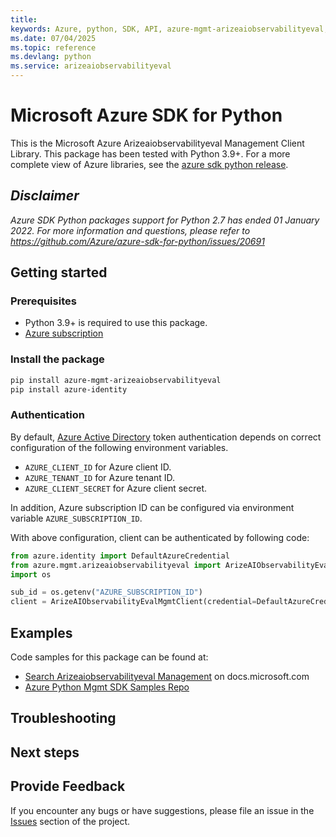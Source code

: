 ```yaml
---
title: 
keywords: Azure, python, SDK, API, azure-mgmt-arizeaiobservabilityeval, arizeaiobservabilityeval
ms.date: 07/04/2025
ms.topic: reference
ms.devlang: python
ms.service: arizeaiobservabilityeval
---
```

# Microsoft Azure SDK for Python

This is the Microsoft Azure Arizeaiobservabilityeval Management Client Library.
This package has been tested with Python 3.9+.
For a more complete view of Azure libraries, see the [azure sdk python release](https://aka.ms/azsdk/python/all).

## _Disclaimer_

_Azure SDK Python packages support for Python 2.7 has ended 01 January 2022. For more information and questions, please refer to https://github.com/Azure/azure-sdk-for-python/issues/20691_

## Getting started

### Prerequisites

- Python 3.9+ is required to use this package.
- [Azure subscription](https://azure.microsoft.com/free/)

### Install the package

```bash
pip install azure-mgmt-arizeaiobservabilityeval
pip install azure-identity
```

### Authentication

By default, [Azure Active Directory](https://aka.ms/awps/aad) token authentication depends on correct configuration of the following environment variables.

- `AZURE_CLIENT_ID` for Azure client ID.
- `AZURE_TENANT_ID` for Azure tenant ID.
- `AZURE_CLIENT_SECRET` for Azure client secret.

In addition, Azure subscription ID can be configured via environment variable `AZURE_SUBSCRIPTION_ID`.

With above configuration, client can be authenticated by following code:

```python
from azure.identity import DefaultAzureCredential
from azure.mgmt.arizeaiobservabilityeval import ArizeAIObservabilityEvalMgmtClient
import os

sub_id = os.getenv("AZURE_SUBSCRIPTION_ID")
client = ArizeAIObservabilityEvalMgmtClient(credential=DefaultAzureCredential(), subscription_id=sub_id)
```

## Examples

Code samples for this package can be found at:
- [Search Arizeaiobservabilityeval Management](/samples/browse/?languages=python&term=Getting%20started%20-%20Managing&terms=Getting%20started%20-%20Managing) on docs.microsoft.com
- [Azure Python Mgmt SDK Samples Repo](https://aka.ms/azsdk/python/mgmt/samples)


## Troubleshooting

## Next steps

## Provide Feedback

If you encounter any bugs or have suggestions, please file an issue in the
[Issues](https://github.com/Azure/azure-sdk-for-python/issues)
section of the project. 

